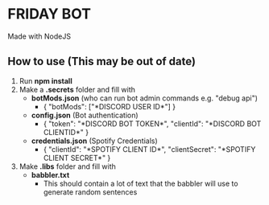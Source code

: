 # FRIDAY BOT

Made with NodeJS

## How to use (This may be out of date)
1) Run **npm install**
2) Make a **.secrets** folder and fill with
    - **botMods.json** (who can run bot admin commands e.g. "debug api")
        - { "botMods": ["\*DISCORD USER ID\*"] }
    - **config.json** (Bot authentication)
        - { "token": "\*DISCORD BOT TOKEN\*", "clientId": "\*DISCORD BOT CLIENTID\*" }
    - **credentials.json** (Spotify Credentials)
        - { "clientId": "\*SPOTIFY CLIENT ID\*", "clientSecret": "\*SPOTIFY CLIENT SECRET\*" }
3) Make **.libs** folder and fill with
    - **babbler.txt**
        - This should contain a lot of text that the babbler will use to generate random sentences
